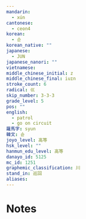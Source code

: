 ```yaml
---
mandarin:
  - xún
cantonese:
  - ceon4
korean:
  - 순
korean_native: ""
japanese:
  - JUN
japanese_nanori: ""
vietnamese:
middle_chinese_initial: z
middle_chinese_final: iuɪn
stroke_count: 6
radical: 巛
skip_number: 3-3-3
grade_level: 5
pos: ""
english:
  - patrol
  - go on circuit
羅馬字: syun
韓文: 슌
joyo_level: 高等
hsk_level: ""
hanmun_edu_level: 高等
danayo_id: 5125
mc_id: 1251
graphemic_classification: 川
stand_in: 巡回
aliases:
---
```


# Notes
